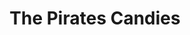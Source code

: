 ---
title: "The Pirates Candies"
url: /paris/the-pirates-candies-rue-de-steinkerque/
shop: Süßwaren
---